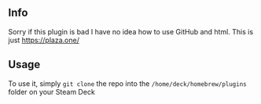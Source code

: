 ## Info

Sorry if this plugin is bad I have no idea how to use GitHub and html. This is just https://plaza.one/

## Usage

To use it, simply `git clone` the repo into the `/home/deck/homebrew/plugins` folder on your Steam Deck
